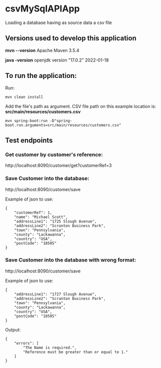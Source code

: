 # csvMySqlAPIApp

Loading a database having as source data a csv file

## Versions used to develop this application

**mvn --version**  Apache Maven 3.5.4

**java -version**  openjdk version "17.0.2" 2022-01-18

## To run the application:

Run:
```
mvn clean install
```

Add the file's path as argument.
CSV file path on this example location is: **src/main/resources/customers.csv**
```
mvn spring-boot:run -D"spring-boot.run.arguments=src/main/resources/customers.csv"
```
## Test endpoints
### Get customer by customer's reference:
http://localhost:8090/customer/get?customerRef=3

### Save Customer into the database:
http://localhost:8090/customer/save

Example of json to use:
```
{
    "customerRef": 1,
    "name": "Michael Scott",
    "addressLine1": "1725 Slough Avenue",
    "addressLine2": "Scranton Business Park",
    "town": "Pennsylvania",
    "county": "Lackawanna",
    "country": "USA",
    "postCode": "18505"
}
```
### Save Customer into the database with wrong format:
http://localhost:8090/customer/save

Example of json to use:
```
{
    "addressLine1": "1727 Slough Avenue",
    "addressLine2": "Scranton Business Park",
    "town": "Pennsylvania",
    "county": "Lackawanna",
    "country": "USA",
    "postCode": "18505"
}
```
Output:
```
{
    "errors": [
        "The Name is required.",
        "Reference must be greater than or equal to 1."
    ]
}
```
